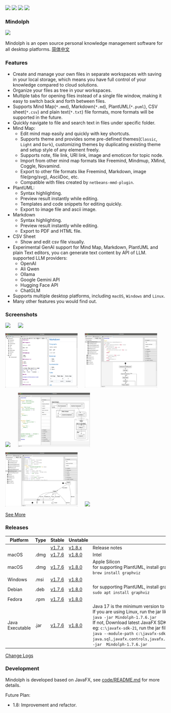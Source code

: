 <p>
	<a title="Releases" target="_blank" href="https://github.com/mindolph/Mindolph/releases"><img src="https://img.shields.io/github/release/mindolph/Mindolph.svg?style=flat-square&color=9CF"></a>
	<a title="Downloads" target="_blank" href="https://github.com/mindolph/Mindolph/releases"><img src="https://img.shields.io/github/downloads/mindolph/Mindolph/total.svg?style=flat-square&color=blueviolet"></a>
	<a title="GitHub Commits" target="_blank" href="https://github.com/mindolph/Mindolph/commits/main/"><img src="https://img.shields.io/github/commit-activity/m/mindolph/Mindolph.svg?style=flat-square"></a>
	<a title="Last Commit" target="_blank" href="https://github.com/mindolph/Mindolph/commits/main/"><img src="https://img.shields.io/github/last-commit/mindolph/Mindolph.svg?style=flat-square&color=FF9900"></a>
</p>

### Mindolph

![](./DemoWorkspace/app_30.png)

Mindolph is an open source personal knowledge management software for all desktop platforms. [简体中文](./docs/README_zh_CN.md)


### Features
* Create and manage your own files in separate workspaces with saving in your local storage, which means you have full control of your knowledge compared to cloud solutions.
* Organize your files as tree in your workspaces.
* Multiple tabs for opening files instead of a single file window, making it easy to switch back and forth between files.
* Supports Mind Map(`*.mmd`), Markdown(`*.md`), PlantUML(`*.puml`), CSV sheet(`*.csv`) and plain text(`*.txt`) file formats, more formats will be supported in the future.
* Quickly navigate to file and search text in files under specific folder.
* Mind Map:
	* Edit mind map easily and quickly with key shortcuts.
	* Supports theme and provides some pre-defined themes(`Classic`, `Light` and `Dark`), customizing themes by duplicating existing theme and setup style of any element freely.
	* Supports note, file link, URI link, image and emoticon for topic node.
	* Import from other mind map formats like Freemind, Mindmup, XMind, Coggle, Novamind.
	* Export to other file formats like Freemind, Markdown, image file(png/svg), AsciiDoc, etc.
	* Compatible with files created by `netbeans-mmd-plugin`.
* PlantUML:
	* Syntax highlighting.
	* Preview result instantly while editing.
	* Templates and code snippets for editing quickly.
	* Export to image file and ascii image.
* Markdown
	* Syntax highlighting.
	* Preview result instantly while editing.
	* Export to PDF and HTML file.
* CSV Sheet
	* Show and edit csv file visually.
* Experimental GenAI support for Mind Map, Markdown, PlantUML and plain Text editors, you can generate text content by API of LLM. supported LLM providers:
	* OpenAI  
	* Ali Qwen  
	* Ollama  
	* Google Gemini API  
	* Hugging Face API  
	* ChatGLM  
* Supports multiple desktop platforms, including `macOS`, `Windows` and `Linux`.
* Many other features you would find out.


### Screenshots
<p float="left">
	<img src="docs/screenshots/mindmap_light.jpg" width="45%"/>
	&nbsp;&nbsp;&nbsp;&nbsp;
	<img src="docs/screenshots/mindmap_dark.jpg" width="45%"/>
</p>
<p float="left">
	<img src="docs/screenshots/markdown1.jpg" width="45%"/>
	&nbsp;&nbsp;&nbsp;&nbsp;
	<img src="docs/screenshots/puml_activity.jpg" width="45%"/>
</p>
<p float="left">
	<img src="docs/screenshots/puml_sequence.jpg" width="45%"/>
	&nbsp;&nbsp;&nbsp;&nbsp;
	<img src="docs/screenshots/puml_component2.jpg" width="45%"/>
</p>
<p float="left">
	<img src="docs/screenshots/puml_state.jpg" width="45%"/>
	&nbsp;&nbsp;&nbsp;&nbsp;
	<img src="docs/screenshots/find_in_files.jpg" width="45%"/>
</p>

[See More](docs/screenshots.md)


### Releases

|Platform|Type|Stable|Unstable|Note|
|----|----|----|----|----|
|| |[v1.7.x](docs/release-notes/v1.7/v1.7.md)|[v1.8.x](docs/release-notes/v1.8/v1.8.md)| Release notes |
|macOS|.dmg|[v1.7.6](https://github.com/mindolph/Mindolph/releases/download/v1.7.6/Mindolph-1.7.6-x64.dmg) |[v1.8.0](https://github.com/mindolph/Mindolph/releases/download/v1.8.0/Mindolph-1.8.0-x64.dmg) | Intel |
|macOS|.dmg|[v1.7.6](https://github.com/mindolph/Mindolph/releases/download/v1.7.6/Mindolph-1.7.6-aarch64.dmg) |[v1.8.0](https://github.com/mindolph/Mindolph/releases/download/v1.8.0/Mindolph-1.8.0-aarch64.dmg) | Apple Silicon </br>for supporting PlantUML, install graphviz first:</br>`brew install graphviz`|
|Windows|.msi|[v1.7.6](https://github.com/mindolph/Mindolph/releases/download/v1.7.6/Mindolph-1.7.6.msi) |[v1.8.0](https://github.com/mindolph/Mindolph/releases/download/v1.8.0/Mindolph-1.8.0.msi) | |
|Debian|.deb|[v1.7.6](https://github.com/mindolph/Mindolph/releases/download/v1.7.6/Mindolph-1.7.6.deb)|[v1.8.0](https://github.com/mindolph/Mindolph/releases/download/v1.8.0/Mindolph-1.8.0.deb)|	for supporting PlantUML, install graphviz first:</br>  `sudo apt install graphviz`|
|Fedora|.rpm|[v1.7.6](https://github.com/mindolph/Mindolph/releases/download/v1.7.6/Mindolph-1.7.6.rpm)|[v1.8.0](https://github.com/mindolph/Mindolph/releases/download/v1.8.0/Mindolph-1.8.0.rpm)| |
|Java Executable|.jar|[v1.7.6](https://github.com/mindolph/Mindolph/releases/download/v1.7.6/Mindolph-1.7.6.jar)|[v1.8.0](https://github.com/mindolph/Mindolph/releases/download/v1.8.0/Mindolph-1.8.0.jar)| Java 17 is the minimum version to run this application. 	</br> If you are using Linux, run the jar like this:  </br> `java -jar Mindolph-1.7.6.jar`  </br> If not, Download latest JavaFX SDK for your platform and extract to somewhere eg: `c:\javafx-sdk-21`, run the jar file like this:   </br> `java --module-path c:\javafx-sdk-21\lib --add-modules  java.sql,javafx.controls,javafx.fxml,javafx.swing,javafx.web,jdk.crypto.ec -jar  Mindolph-1.7.6.jar` |


[Change Logs](docs/change_logs.md)


### Development

Mindolph is developed based on JavaFX, see [code/README.md](code/README.md) for more details.

Future Plan:

* 1.8: Improvement and refactor.

